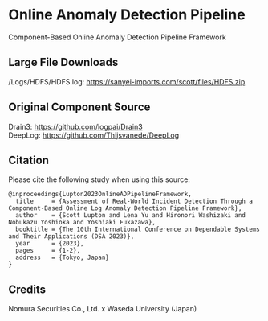 # Online Anomaly Detection Pipeline
Component-Based Online Anomaly Detection Pipeline Framework

## Large File Downloads
/Logs/HDFS/HDFS.log: https://sanyei-imports.com/scott/files/HDFS.zip

## Original Component Source
Drain3: https://github.com/logpai/Drain3 <br>
DeepLog: https://github.com/Thijsvanede/DeepLog

## Citation

Please cite the following study when using this source:

```
@inproceedings{Lupton2023OnlineADPipelineFramework,
  title     = {Assessment of Real-World Incident Detection Through a Component-Based Online Log Anomaly Detection Pipeline Framework},
  author    = {Scott Lupton and Lena Yu and Hironori Washizaki and Nobukazu Yoshioka and Yoshiaki Fukazawa},
  booktitle = {The 10th International Conference on Dependable Systems and Their Applications (DSA 2023)},
  year      = {2023},
  pages     = {1-2},
  address   = {Tokyo, Japan}
}
```

## Credits
Nomura Securities Co., Ltd. x Waseda University (Japan)
